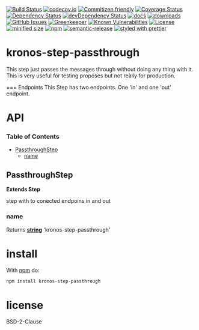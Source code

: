 [![Build Status](https://secure.travis-ci.org/Kronos-Integration/kronos-step-passthrough.png)](http://travis-ci.org/Kronos-Integration/kronos-step-passthrough)
[![codecov.io](http://codecov.io/github/Kronos-Integration/kronos-step-passthrough/coverage.svg?branch=master)](http://codecov.io/github/Kronos-Integration/kronos-step-passthrough?branch=master)
[![Commitizen friendly](https://img.shields.io/badge/commitizen-friendly-brightgreen.svg)](http://commitizen.github.io/cz-cli/)
[![Coverage Status](https://coveralls.io/repos/Kronos-Integration/kronos-step-passthrough/badge.svg)](https://coveralls.io/r/Kronos-Integration/kronos-step-passthrough)
[![Dependency Status](https://david-dm.org/Kronos-Integration/kronos-step-passthrough.svg)](https://david-dm.org/Kronos-Integration/kronos-step-passthrough)
[![devDependency Status](https://david-dm.org/Kronos-Integration/kronos-step-passthrough/dev-status.svg)](https://david-dm.org/Kronos-Integration/kronos-step-passthrough#info=devDependencies)
[![docs](http://inch-ci.org/github/Kronos-Integration/kronos-step-passthrough.svg?branch=master)](http://inch-ci.org/github/Kronos-Integration/kronos-step-passthrough)
[![downloads](http://img.shields.io/npm/dm/kronos-step-passthrough.svg?style=flat-square)](https://npmjs.org/package/kronos-step-passthrough)
[![GitHub Issues](https://img.shields.io/github/issues/Kronos-Integration/kronos-step-passthrough.svg?style=flat-square)](https://github.com/Kronos-Integration/kronos-step-passthrough/issues)
[![Greenkeeper](https://badges.greenkeeper.io/Kronos-Integration/kronos-step-passthrough.svg)](https://greenkeeper.io/)
[![Known Vulnerabilities](https://snyk.io/test/github/Kronos-Integration/kronos-step-passthrough/badge.svg)](https://snyk.io/test/github/Kronos-Integration/kronos-step-passthrough)
[![License](https://img.shields.io/badge/License-BSD%203--Clause-blue.svg)](https://opensource.org/licenses/BSD-3-Clause)
[![minified size](https://badgen.net/bundlephobia/min/kronos-step-passthrough)](https://bundlephobia.com/result?p=kronos-step-passthrough)
[![npm](https://img.shields.io/npm/v/kronos-step-passthrough.svg)](https://www.npmjs.com/package/kronos-step-passthrough)
[![semantic-release](https://img.shields.io/badge/%20%20%F0%9F%93%A6%F0%9F%9A%80-semantic--release-e10079.svg)](https://github.com/Kronos-Integration/kronos-step-passthrough)
[![styled with prettier](https://img.shields.io/badge/styled_with-prettier-ff69b4.svg)](https://github.com/prettier/prettier)

# kronos-step-passthrough

This step just passes the messages through without doing any thing with it.
This is very useful for testing proposes but not really for production.

=== Endpoints
This Step has two endpoints. One 'in' and one 'out' endpoint.

# API

<!-- Generated by documentation.js. Update this documentation by updating the source code. -->

### Table of Contents

-   [PassthroughStep](#passthroughstep)
    -   [name](#name)

## PassthroughStep

**Extends Step**

step with to conected endpoins in and out

### name

Returns **[string](https://developer.mozilla.org/docs/Web/JavaScript/Reference/Global_Objects/String)** 'kronos-step-passthrough'

# install

With [npm](http://npmjs.org) do:

```shell
npm install kronos-step-passthrough
```

# license

BSD-2-Clause
